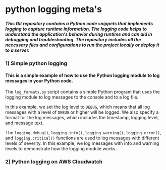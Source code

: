 # python logging meta's

##### This Git repository contains a Python code snippets that implements logging to capture runtime information. The logging code helps to understand the application's behavior during runtime and can aid in debugging and troubleshooting. The repository includes all the necessary files and configurations to run the project locally or deploy it to a server.

### 1) Simple python logging
#### This is a simple example of how to use the Python logging module to log messages in your Python code.
The `log_formats.py` script contains a simple Python program that uses the logging module to log messages to the console and to a log file.

In this example, we set the log level to `DEBUG`, which means that all log messages with a level of `DEBUG` or higher will be logged. We also specify a format for the log messages, which includes the timestamp, logging level, and message text.

The `logging.debug()`, `logging.info()`, `logging.warning()`, `logging.error()`, and `logging.critical()` functions are used to log messages with different levels of severity. In this example, we log messages with info and warning levels to demonstrate how the logging module works. 

### 2) Python logging on AWS Cloudwatch
